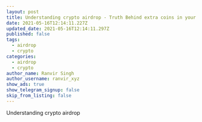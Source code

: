 ```yaml
---
layout: post
title: Understanding crypto airdrop - Truth Behind extra coins in your wallet
date: 2021-05-16T12:14:11.227Z
updated_date: 2021-05-16T12:14:11.297Z
published: false
tags:
  - airdrop
  - crypto
categories:
  - airdrop
  - crypto
author_name: Ranvir Singh
author_username: ranvir_xyz
show_ads: true
show_telegram_signup: false
skip_from_listing: false
---
```

Understanding crypto airdrop